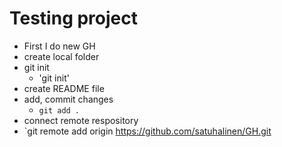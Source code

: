 # Testing project

- First I do new GH
- create local folder
- git init
  - 'git init'
- create README file
- add, commit changes
  - `git add . `
- connect remote respository
- `git remote add origin https://github.com/satuhalinen/GH.git
